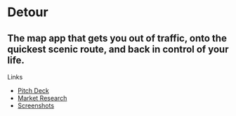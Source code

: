 # Detour
## The map app that gets you out of traffic, onto the quickest scenic route, and back in control of your life. 

Links
- <a href="https://pitch.detour.fyi" target="_blank" rel="noopener noreferrer">Pitch Deck</a>
- [Market Research](/research)
- <a href="https://docs.google.com/presentation/d/1Y95LZHwasnGN3t_BPee0qUW6QMt4FOorgunM56sN5hQ/present#slide=id.ge9090756a_1_300" target="_blank" rel="noopener noreferrer">Screenshots</a>
